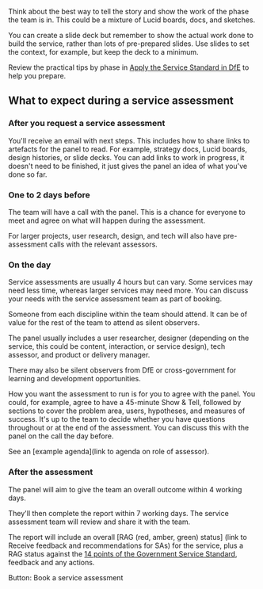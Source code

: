 
Think about the best way to tell the story and show the work of the phase the team is in. This could be a mixture of Lucid boards, docs, and sketches.

<div class="govuk-inset-text">
You can create a slide deck but remember to show the actual work done to build the service, rather than lots of pre-prepared slides. Use slides to set the context, for example, but keep the deck to a minimum.
</div>


Review the practical tips by phase in [Apply the Service Standard in DfE](/apply-the-service-standard.education.gov.uk/) to help you prepare.

## What to expect during a service assessment

### After you request a service assessment

You'll receive an email with next steps. This includes how to share links to artefacts for the panel to read. For example, strategy docs, Lucid boards, design histories, or slide decks.
You can add links to work in progress, it doesn't need to be finished, it just gives the panel an idea of what you've done so far.

### One to 2 days before

The team will have a call with the panel. This is a chance for everyone to meet and agree on what will happen during the assessment.

For larger projects, user research, design, and tech will also have pre-assessment calls with the relevant assessors.

### On the day



Service assessments are usually 4 hours but can vary. Some services may need less time, whereas larger services may need more. You can discuss your needs with the service assessment team as part of booking. 

Someone from each discipline within the team should attend. It can be of value for the rest of the team to attend as silent observers.

The panel usually includes a user researcher, designer (depending on the service, this could be content, interaction, or service design), tech assessor, and product or delivery manager.

There may also be silent observers from DfE or cross-government for learning and development opportunities.

How you want the assessment to run is for you to agree with the panel. You could, for example, agree to have a 45-minute Show & Tell, followed by sections to cover the problem area, users, hypotheses, and measures of success.
It's up to the team to decide whether you have questions throughout or at the end of the assessment. You can discuss this with the panel on the call the day before.

See an [example agenda](link to agenda on role of assessor).

### After the assessment

The panel will aim to give the team an overall outcome within 4 working days.

They'll then complete the report within 7 working days. The service assessment team will review and share it with the team.

The report will include an overall [RAG (red, amber, green) status] (link to Receive feedback and recommendations for SAs) for the service, plus a RAG status against the [14 points of the Government Service Standard](https://www.gov.uk/service-manual/service-standard), feedback and any actions.

Button: Book a service assessment